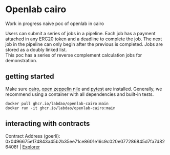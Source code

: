 # Openlab cairo

Work in progress naive poc of openlab in cairo

Users can submit a series of jobs in a pipeline. Each job has a payment attached in any ERC20 token and a deadline to complete the job. The next job in the pipeline can only begin after the previous is completed. Jobs are stored as a doubly linked list.  
This poc has a series of reverse complement calculation jobs for demonstration.

## getting started 
Make sure  [cairo](https://www.cairo-lang.org/docs/quickstart.html), [open zeppelin nile](https://github.com/OpenZeppelin/nile) and [pytest](https://docs.pytest.org/en/7.1.x/getting-started.html) are installed. Generally, we recommend using a container with all dependencies and built-in tests. 

```
docker pull ghcr.io/labdao/openlab-cairo:main
docker run -it ghcr.io/labdao/openlab-cairo:main
```

## interacting with contracts
Contract Address (goerli): 0x0496675e174843a45b2b35ee71ce8601e16c9c020e077286845d7fa7d826408f | [Explorer](https://goerli.voyager.online/contract/0x0496675e174843a45b2b35ee71ce8601e16c9c020e077286845d7fa7d826408f)